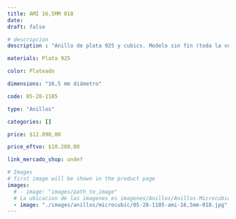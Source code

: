 ```yaml
---
title: AMI 16,5MM 018
date: 
draft: false

# descripcion
description : "Anillo de plata 925 y cubics. Modelo sin fin (toda la vuelta completa del anillo con cubics). Espectacular!"

materials: Plata 925

color: Plateado

dimensions: "16,5 mm diámetro"

code: 05-28-1185

type: "Anillos"

categories: []

price: $12.090,00

price_eftvo: $10.280,00

link_mercado_shop: undef

# Images
# first image will be shown in the product page
images:
  # - image: "images/path_to_image"
  # La ubicacion de las imagenes es imagenes/Anillos/Anillos.Microcubic/05-28-1185-ami-16,5mm-018
  - image: "./images/anillos/microcubic/05-28-1185-ami-16,5mm-018.jpg"
---
```

